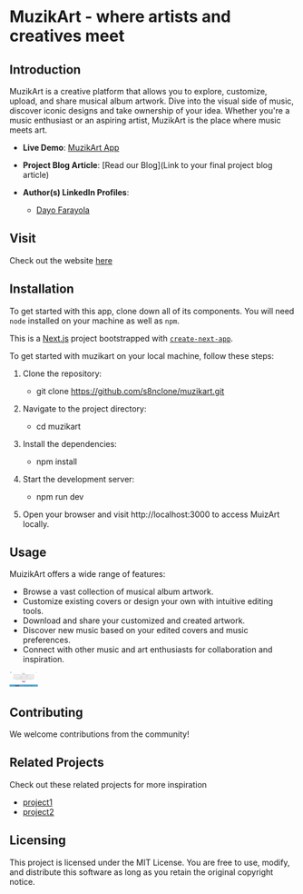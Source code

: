 # MuzikArt - where artists and creatives meet

## Introduction

MuzikArt is a creative platform that allows you to explore, customize, upload, and share musical album artwork. Dive into the visual side of music, discover iconic designs and take ownership of your idea. Whether you're a music enthusiast or an aspiring artist, MuzikArt is the place where music meets art.

- **Live Demo**: [MuzikArt App](https://muzikart.vercel.app/)

- **Project Blog Article**: [Read our Blog](Link to your final project blog article)

- **Author(s) LinkedIn Profiles**:
  - [Dayo Farayola](https://www.linkedin.com/in/abdulmuiz-farayola-8a8484224/)

## Visit
Check out the website [here](https://muzikart.vercel.app/)

## Installation

To get started with this app, clone down all of its components. You will need `node` installed on your machine as well as `npm`.

This is a [Next.js](https://nextjs.org/) project bootstrapped with [`create-next-app`](https://github.com/vercel/next.js/tree/canary/packages/create-next-app).

To get started with muzikart on your local machine, follow these steps:

1. Clone the repository:
    - git clone https://github.com/s8nclone/muzikart.git 

2. Navigate to the project directory:
    - cd muzikart

3. Install the dependencies:
    - npm install

4. Start the development server:
    - npm run dev

5. Open your browser and visit http://localhost:3000 to access MuizArt locally.

## Usage
MuizikArt offers a wide range of features:

- Browse a vast collection of musical album artwork.
- Customize existing covers or design your own with intuitive editing tools.
- Download and share your customized and created artwork.
- Discover new music based on your edited covers and music preferences.
- Connect with other music and art enthusiasts for collaboration and inspiration.

<img src="muzikart-screenshot.png" alt="muzikart image" width="50px" />

## Contributing
We welcome contributions from the community!

## Related Projects
Check out these related projects for more inspiration
 - [project1](link)
 - [project2](link)

## Licensing
This project is licensed under the MIT License. You are free to use, modify, and distribute this software as long as you retain the original copyright notice.
